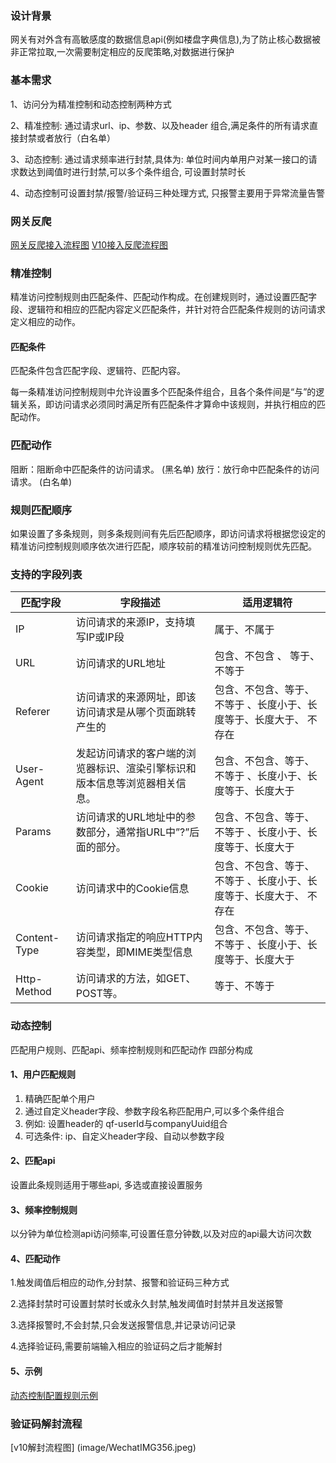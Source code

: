 ### 设计背景
网关有对外含有高敏感度的数据信息api(例如楼盘字典信息),为了防止核心数据被非正常拉取,一次需要制定相应的反爬策略,对数据进行保护


### 基本需求
1、访问分为精准控制和动态控制两种方式

2、精准控制: 通过请求url、ip、参数、以及header 组合,满足条件的所有请求直接封禁或者放行（白名单）

3、动态控制: 通过请求频率进行封禁,具体为: 单位时间内单用户对某一接口的请求数达到阈值时进行封禁,可以多个条件组合, 可设置封禁时长

4、动态控制可设置封禁/报警/验证码三种处理方式, 只报警主要用于异常流量告警

### 网关反爬
[网关反爬接入流程图](image/WechatIMG351.jpeg)
[V10接入反爬流程图](image/WechatIMG352.jpeg)

### 精准控制

   精准访问控制规则由匹配条件、匹配动作构成。在创建规则时，通过设置匹配字段、逻辑符和相应的匹配内容定义匹配条件，并针对符合匹配条件规则的访问请求定义相应的动作。

#### 匹配条件
匹配条件包含匹配字段、逻辑符、匹配内容。

每一条精准访问控制规则中允许设置多个匹配条件组合，且各个条件间是“与”的逻辑关系，即访问请求必须同时满足所有匹配条件才算命中该规则，并执行相应的匹配动作。

### 匹配动作

阻断：阻断命中匹配条件的访问请求。 (黑名单)
放行：放行命中匹配条件的访问请求。 (白名单)

### 规则匹配顺序

如果设置了多条规则，则多条规则间有先后匹配顺序，即访问请求将根据您设定的精准访问控制规则顺序依次进行匹配，顺序较前的精准访问控制规则优先匹配。



### 支持的字段列表


| 匹配字段 |字段描述  |适用逻辑符  |
| --- | --- | --- |
| IP | 访问请求的来源IP，支持填写IP或IP段 | 属于、不属于 |
| URL | 访问请求的URL地址 | 包含、不包含 、 等于、不等于 |
| Referer | 访问请求的来源网址，即该访问请求是从哪个页面跳转产生的 | 包含、不包含、等于、不等于 、长度小于、长度等于、长度大于、 不存在|
| User-Agent | 发起访问请求的客户端的浏览器标识、渲染引擎标识和版本信息等浏览器相关信息。 | 包含、不包含、等于、不等于 、长度小于、长度等于、长度大于 |
| Params | 访问请求的URL地址中的参数部分，通常指URL中”?”后面的部分。 | 包含、不包含、等于、不等于 、长度小于、长度等于、长度大于 |
| Cookie | 访问请求中的Cookie信息 | 包含、不包含、等于、不等于 、长度小于、长度等于、长度大于、 不存在 |
| Content-Type | 访问请求指定的响应HTTP内容类型，即MIME类型信息 | 包含、不包含、等于、不等于 、长度小于、长度等于、长度大于 |
| Http-Method | 访问请求的方法，如GET、POST等。	 | 等于、不等于 |

### 动态控制

匹配用户规则、匹配api、频率控制规则和匹配动作 四部分构成

#### 1、用户匹配规则
1. 精确匹配单个用户
2. 通过自定义header字段、参数字段名称匹配用户,可以多个条件组合
3. 例如: 设置header的 qf-userId与companyUuid组合
4. 可选条件: ip、自定义header字段、自动以参数字段

#### 2、匹配api
设置此条规则适用于哪些api, 多选或直接设置服务

#### 3、频率控制规则
 以分钟为单位检测api访问频率,可设置任意分钟数,以及对应的api最大访问次数
 
#### 4、匹配动作

1.触发阈值后相应的动作,分封禁、报警和验证码三种方式

2.选择封禁时可设置封禁时长或永久封禁,触发阈值时封禁并且发送报警

3.选择报警时,不会封禁,只会发送报警信息,并记录访问记录

4.选择验证码,需要前端输入相应的验证码之后才能解封


#### 5、示例
[动态控制配置规则示例](image/WechatIMG354.png)

### 验证码解封流程
[v10解封流程图] (image/WechatIMG356.jpeg)

